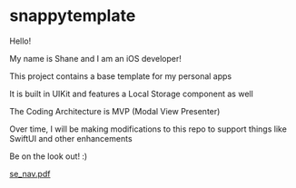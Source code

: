 # snappytemplate

Hello!

My name is Shane and I am an iOS developer!

This project contains a base template for my personal apps

It is built in UIKit and features a Local  Storage component as well

The Coding Architecture is MVP (Modal View Presenter)

Over time, I will be making modifications to this repo to support things like SwiftUI and other enhancements

Be on the look out! :)

[se_nav.pdf](https://github.com/snappsengineering/snappytemplate/files/12062954/se_nav.pdf)
